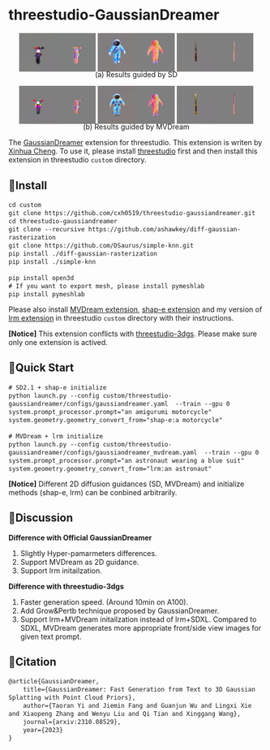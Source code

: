 # threestudio-GaussianDreamer

<p align="center">
  <img src="assets/sd1.gif" width="30%">
  <img src="assets/sd2.gif" width="30%">
  <img src="assets/sd3.gif" width="30%">
  <p align="center" style="margin-top: -20px">(a) Results guided by SD</p>
</p>

<p align="center">
  <img src="assets/mv1.gif" width="30%">
  <img src="assets/mv2.gif" width="30%">
  <img src="assets/mv3.gif" width="30%">
  <p  align="center" style="margin-top: -20px">(b) Results guided by MVDream</p>
</p>


The [GaussianDreamer](https://github.com/hustvl/GaussianDreamer) extension for threestudio. This extension is writen by [Xinhua Cheng](https://github.com/cxh0519/). To use it, please install [threestudio](https://github.com/threestudio-project/threestudio) first and then install this extension in threestudio `custom` directory.

## 🔧Install
```
cd custom
git clone https://github.com/cxh0519/threestudio-gaussiandreamer.git
cd threestudio-gaussiandreamer
git clone --recursive https://github.com/ashawkey/diff-gaussian-rasterization
git clone https://github.com/DSaurus/simple-knn.git
pip install ./diff-gaussian-rasterization
pip install ./simple-knn

pip install open3d
# If you want to export mesh, please install pymeshlab
pip install pymeshlab
```
Please also install [MVDream extension](https://github.com/DSaurus/threestudio-mvdream), [shap-e extension](https://github.com/DSaurus/threestudio-shap-e) and my version of [lrm extension](https://github.com/cxh0519/threestudio-lrm) in threestudio `custom` directory with their instructions.

**[Notice]** This extension conflicts with [threestudio-3dgs](https://github.com/DSaurus/threestudio-3dgs). Please make sure only one extension is actived.

## 🚀Quick Start
```
# SD2.1 + shap-e initialize
python launch.py --config custom/threestudio-gaussiandreamer/configs/gaussiandreamer.yaml  --train --gpu 0 system.prompt_processor.prompt="an amigurumi motorcycle" system.geometry.geometry_convert_from="shap-e:a motorcycle"

# MVDream + lrm initialize
python launch.py --config custom/threestudio-gaussiandreamer/configs/gaussiandreamer_mvdream.yaml  --train --gpu 0 system.prompt_processor.prompt="an astronaut wearing a blue suit" system.geometry.geometry_convert_from="lrm:an astronaut"
```
**[Notice]** Different 2D diffusion guidances (SD, MVDream) and initialize methods (shap-e, lrm) can be conbined arbitrarily.

## 📢Discussion

**Difference with Official GaussianDreamer** 

1. Slightly Hyper-pamarmeters differences.
2. Support MVDream as 2D guidance.
3. Support lrm initailzation.

**Difference with threestudio-3dgs**

1. Faster generation speed. (Around 10min on A100).
2. Add Grow&Pertb technique proposed by GaussianDreamer.
3. Support lrm+MVDream initailzation instead of lrm+SDXL.
Compared to SDXL, MVDream generates more appropriate front/side view images for given text prompt.



## 📌Citation
```
@article{GaussianDreamer,
    title={GaussianDreamer: Fast Generation from Text to 3D Gaussian Splatting with Point Cloud Priors},
    author={Taoran Yi and Jiemin Fang and Guanjun Wu and Lingxi Xie and Xiaopeng Zhang and Wenyu Liu and Qi Tian and Xinggang Wang},
    journal={arxiv:2310.08529},
    year={2023}
}
```